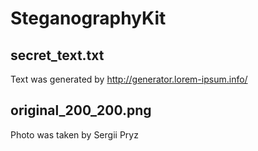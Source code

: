 SteganographyKit
================

secret_text.txt
---------------
Text was generated by http://generator.lorem-ipsum.info/

original_200_200.png
--------------------
Photo was taken by Sergii Pryz